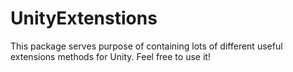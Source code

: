 # UnityExtenstions

This package serves purpose of containing lots of different useful extensions methods for Unity. Feel free to use it!